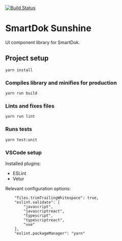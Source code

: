 [![Build Status](https://travis-ci.org/SmartDok/sunshine.svg?branch=master)](https://travis-ci.org/SmartDok/sunshine)

# SmartDok Sunshine
UI component library for SmartDok.

## Project setup
```
yarn install
```

### Compiles library and minifies for production
```
yarn run build
```

### Lints and fixes files
```
yarn run lint
```

### Runs tests
```
yarn test:unit
```

### VSCode setup

Installed plugins:

- ESLint
- Vetur

Relevant configuration options:

```
    "files.trimTrailingWhitespace": true,
    "eslint.validate": [
        "javascript",
        "javascriptreact",
        "typescript",
        "typescriptreact",
        "vue"
    ],
    "eslint.packageManager": "yarn"
```
